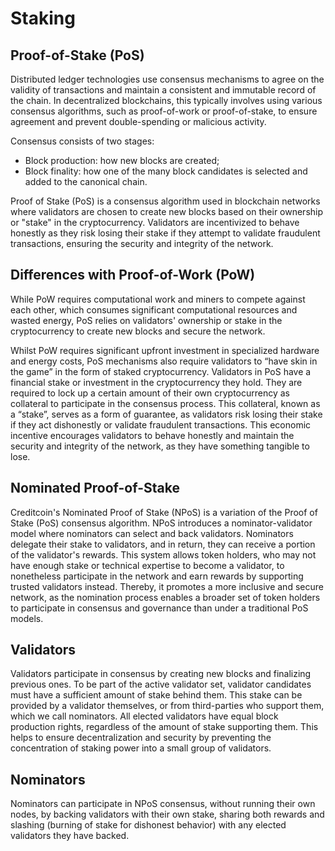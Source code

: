 # Staking

## Proof-of-Stake (PoS) <a href="#proof-of-stake-pos" id="proof-of-stake-pos"></a>

Distributed ledger technologies use consensus mechanisms to agree on the validity of transactions and maintain a consistent and immutable record of the chain. In decentralized blockchains, this typically involves using various consensus algorithms, such as proof-of-work or proof-of-stake, to ensure agreement and prevent double-spending or malicious activity.

Consensus consists of two stages:

* Block production: how new blocks are created;
* Block finality: how one of the many block candidates is selected and added to the canonical chain.

Proof of Stake (PoS) is a consensus algorithm used in blockchain networks where validators are chosen to create new blocks based on their ownership or "stake" in the cryptocurrency. Validators are incentivized to behave honestly as they risk losing their stake if they attempt to validate fraudulent transactions, ensuring the security and integrity of the network.

## **Differences with Proof-of-Work (PoW)**

While PoW requires computational work and miners to compete against each other, which consumes significant computational resources and wasted energy, PoS relies on validators' ownership or stake in the cryptocurrency to create new blocks and secure the network.

Whilst PoW requires significant upfront investment in specialized hardware and energy costs, PoS mechanisms also require validators to “have skin in the game” in the form of staked cryptocurrency. Validators in PoS have a financial stake or investment in the cryptocurrency they hold. They are required to lock up a certain amount of their own cryptocurrency as collateral to participate in the consensus process. This collateral, known as a “stake”, serves as a form of guarantee, as validators risk losing their stake if they act dishonestly or validate fraudulent transactions. This economic incentive encourages validators to behave honestly and maintain the security and integrity of the network, as they have something tangible to lose.

## Nominated Proof-of-Stake <a href="#nominated-proof-of-stake" id="nominated-proof-of-stake"></a>

Creditcoin's Nominated Proof of Stake (NPoS) is a variation of the Proof of Stake (PoS) consensus algorithm. NPoS introduces a nominator-validator model where nominators can select and back validators. Nominators delegate their stake to validators, and in return, they can receive a portion of the validator's rewards. This system allows token holders, who may not have enough stake or technical expertise to become a validator, to nonetheless participate in the network and earn rewards by supporting trusted validators instead. Thereby, it promotes a more inclusive and secure network, as the nomination process enables a broader set of token holders to participate in consensus and governance than under a traditional PoS models.

## Validators <a href="#validators" id="validators"></a>

Validators participate in consensus by creating new blocks and finalizing previous ones. To be part of the active validator set, validator candidates must have a sufficient amount of stake behind them. This stake can be provided by a validator themselves, or from third-parties who support them, which we call nominators. All elected validators have equal block production rights, regardless of the amount of stake supporting them. This helps to ensure decentralization and security by preventing the concentration of staking power into a small group of validators.

## Nominators <a href="#nominators" id="nominators"></a>

Nominators can participate in NPoS consensus, without running their own nodes, by backing validators with their own stake, sharing both rewards and slashing (burning of stake for dishonest behavior) with any elected validators they have backed.
